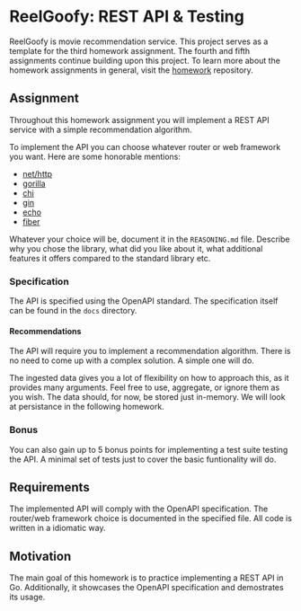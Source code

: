 # ReelGoofy: REST API & Testing

ReelGoofy is movie recommendation service. This project serves as a template for the third homework assignment. The fourth and fifth assignments continue building upon this project. To learn more about the homework assignments in general, visit the [homework](https://github.com/course-go/homework) repository.

## Assignment

Throughout this homework assignment you will implement a REST API service with a simple recommendation algorithm.

To implement the API you can choose whatever router or web framework you want. Here are some honorable mentions:
- [net/http](https://pkg.go.dev/net/http)
- [gorilla](https://github.com/gorilla/mux)
- [chi](https://github.com/go-chi/chi)
- [gin](https://github.com/gin-gonic/gin)
- [echo](https://github.com/labstack/echo)
- [fiber](https://github.com/gofiber/fiber)

Whatever your choice will be, document it in the `REASONING.md` file. Describe why you chose the library, what did you like about it, what additional features it offers compared to the standard library etc.

### Specification

The API is specified using the OpenAPI standard. The specification itself can be found in the `docs` directory.

#### Recommendations

The API will require you to implement a recommendation algorithm. There is no need to come up with a complex solution. A simple one will do. 

The ingested data gives you a lot of flexibility on how to approach this, as it provides many arguments. Feel free to use, aggregate, or ignore them as you wish. The data should, for now, be stored just in-memory. We will look at persistance in the following homework.

### Bonus

You can also gain up to 5 bonus points for implementing a test suite testing the API. A minimal set of tests just to cover the basic funtionality will do.

## Requirements

The implemented API will comply with the OpenAPI specification. The router/web framework choice is documented in the specified file. All code is written in a idiomatic way.

## Motivation

The main goal of this homework is to practice implementing a REST API in Go. Additionally, it showcases the OpenAPI specification and demostrates its usage.
